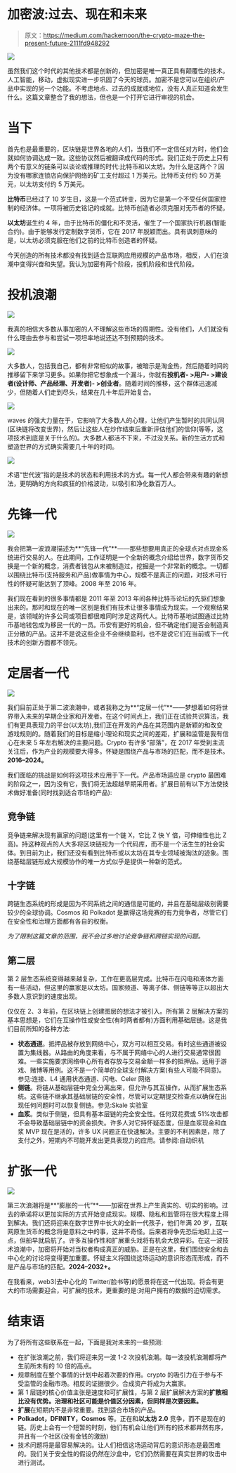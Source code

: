 # 加密波:过去、现在和未来

> 原文：<https://medium.com/hackernoon/the-crypto-maze-the-present-future-2111fd948292>

![](img/bbaaa8f303979c42dd0c1da27a05870c.png)

虽然我们这个时代的其他技术都是创新的，但加密是唯一真正具有颠覆性的技术。人工智能，移动，虚拟现实进一步巩固了今天的球员。加密不是您可以在组织/产品中实现的另一个功能。不考虑地点、过去的成就或地位，没有人真正知道会发生什么。这篇文章整合了我的想法，但也是一个打开它进行审视的机会。

# **当下**

首先也是最重要的，区块链是世界各地的人们，当我们不一定信任对方时，他们会就如何协调达成一致。这些协议然后被翻译成代码的形式。我们正处于历史上只有两个有意义的链条可以谈论或推理的时代:比特币和以太坊。为什么是这两个？因为没有哪家连锁店向保护网络的矿工支付超过 1 万美元。比特币支付约 50 万美元，以太坊支付约 5 万美元。

**比特币**已经过了 10 岁生日，这是一个范式转变，因为它是第一个不受任何国家控制的经济体。一项将被历史铭记的成就。比特币创造者必须克服对无币者的怀疑。

**以太坊**诞生约 4 年，由于比特币的僵化和不灵活，催生了一个国家执行机器(智能合约)。由于能够发行定制数字货币，它在 2017 年脱颖而出。具有讽刺意味的是，以太坊必须克服在他们之前的比特币创造者的怀疑。

今天创造的所有技术都没有找到适合互联网应用规模的产品市场，相反，人们在浪潮中变得兴奋和失望。我认为加密有两个阶段，投机阶段和世代阶段。

# **投机浪潮**

![](img/26c9f468b6d46d09ee7ef2b637e8fd6e.png)

我真的相信大多数从事加密的人不理解这些市场的周期性。没有他们，人们就没有什么理由去参与和尝试一项坦率地说还达不到预期的技术。

![](img/c9f54bd36c57b0806acf9ecc25ecac1a.png)

大多数人，包括我自己，都有非常相似的故事，被暗示是淘金热，然后随着时间的推移留下来学习更多。如果你把它想象成一个漏斗，你就有**投机者- >用户- >建设者(设计师、产品经理、开发者)- >创业者**。随着时间的推移，这个群体迅速减少，但随着人们走到尽头，结果在几十年后开始复合。

![](img/15fcb308acbb1a13d8d29377a18f8a6e.png)

waves 的强大力量在于，它影响了大多数人的心理，让他们产生暂时的共同认同(区块链将改变世界)，然后让这些人在炒作结束后重新评估他们的信仰(等等，这项技术到底是关于什么的)。大多数人都活不下来，不过没关系。新的生活方式和塑造世界的方式确实需要几十年的时间。

![](img/e06f9488ae3bf7912b9c0b68c494ec29.png)

术语“世代波”指的是技术的状态和利用技术的方式。每一代人都会带来有趣的新想法，更明确的方向和疯狂的价格波动，以吸引和净化数百万人。

# **先锋一代**

![](img/86b922c3905559ed5b4608098c86decf.png)

我会把第一波浪潮描述为**“先锋一代”**——那些想要用真正的全球点对点现金系统进行交易的人。在此期间，工作证明是一个全新的概念介绍给世界，数字货币交换是一个新的概念，消费者钱包从未被制造过，挖掘是一个非常新的概念。一切都以围绕比特币(支持服务和产品)做事情为中心，规模不是真正的问题，对技术可行性的怀疑可能达到了顶峰。2008 年至 2016 年。

我们现在看到的很多事情都是 2011 年至 2013 年间各种比特币论坛的先驱们想象出来的。那时和现在的唯一区别是我们有技术让很多事情成为现实。一个观察结果是，该领域的许多公司或项目都很难同时涉足这两代人。比特币基地试图通过比特币基地钱包成为移民一代的一员。币安有更好的机会，但不确定他们是否会制造真正分散的产品。这并不是说这些企业不会继续盈利，也不是说它们在当前或下一代技术的创新方面都不领先。

# **定居者一代**

![](img/455fa618602bb6cd33c0d734e6ec7270.png)

我们目前正处于第二波浪潮中，或者我称之为**“定居一代”**——梦想着如何将世界带入未来的早期企业家和开发者。在这个时间点上，我们正在试验共识算法，我们有更具表现力的平台(以太坊),我们正在开发的产品在其范围内是新颖的和改变游戏规则的。随着我们的目标是缩小理论和现实之间的差距，扩展和监管是我有信心在未来 5 年左右解决的主要问题。Crypto 有许多“部落”，在 2017 年受到主流关注后，作为产业的规模要大得多。怀疑是围绕产品与市场的匹配，而不是技术。**2016–2024。**

我们面临的挑战是如何将这项技术应用于下一代。产品市场适应是 crypto 最困难的阶段之一，因为没有它，我们将无法超越早期采用者。扩展目前有以下方法使技术做好准备(同时找到适合市场的产品):

## **竞争链**

竞争链来解决现有赢家的问题(这里有一个链 X，它比 Z 快 Y 倍，可伸缩性也比 Z 高)。持这种观点的人大多将区块链视为一个代码库，而不是一个活生生的社会实体。到目前为止，我们还没有看到比特币或以太坊在其专业领域被淘汰的迹象。围绕基础层链形成大规模协作的唯一方式似乎是提供一种新的范式。

## **十字链**

跨链生态系统的形成是因为不同系统之间的通信是可能的，并且在基础层级别需要较少的全球协调。Cosmos 和 Polkadot 是赢得这场竞赛的有力竞争者，尽管它们在安全性和治理方面都有各自的权衡。

*为了限制这篇文章的范围，我不会过多地讨论竞争链和跨链实现的问题。*

## **第二层**

第 2 层生态系统变得越来越复杂，工作在更高层完成。比特币在闪电和液体方面有一些活动，但这里的赢家是以太坊。国家频道、等离子体、侧链等等正以超出大多数人意识到的速度出现。

仅仅在 2、3 年前，在区块链上创建图层的想法才被引入。所有第 2 层解决方案的基本思想是，它们在互操作性或安全性(有时两者都有)方面利用基础层链。这是我们目前所知的各种方法:

*   **状态通道**。抵押品被存放到网络中心，双方可以相互交易。有时这些通道被设置为集线器。从路由的角度来看，与不属于网络中心的人进行交易通常很困难。一些实施要求网络中心所有者存放与交易金额一样多的抵押品。适用于游戏、赌博等用例。这不是一个简单的全球支付解决方案(有些人可能不同意)。参见:连接、L4 通用状态通道、闪电、Celer 网络
*   **侧链**。将链从基础层链中完全分离出来，但允许与其互操作，从而扩展生态系统。这些链不继承其基础层链的安全性，尽管可以定期提交检查点以确保在出现任何问题时可以恢复侧链。参见:Skale 实验室
*   **血浆**。类似于侧链，但具有基本层链的完全安全性。任何双花费或 51%攻击都不会导致基础层链中的资金损失。许多人对它持怀疑态度，但是血浆现金和血浆 MVP 现在是活的，许多 UX 问题正在快速解决。主要的不利因素是，除了支付之外，短期内不可能开发出更具表现力的应用。请参阅:自动织机

# **扩张一代**

![](img/dee364e5ebb4c18ebcb1360a5f331cb0.png)

第三次浪潮将是**“膨胀的一代”**——加密在世界上产生真实的、切实的影响。过去的承诺将以更加实际的方式开始变成现实。规模、隐私和监管将在很大程度上得到解决。我们还将迎来在数字世界中长大的全新一代孩子，他们年满 20 岁，互联网原生货币的概念将是意料之中的事，这并不奇怪。后来者将争先恐后地赶上这一点，但船早就启航了。许多互操作性和扩展重头戏将有机会大放异彩。在这一波技术浪潮中，加密将开始对当权者构成真正的威胁。正是在这里，我们围绕安全和去中心化的讨论将变得更加重要。怀疑主义将围绕这场运动的意识形态而形成，而不是产品与市场的匹配。**2024–2032+。**

在我看来，web3(去中心化的 Twitter/脸书等)的愿景将在这一代出现。将会有更大的市场需要迎合，可扩展的技术，更重要的是:对用户拥有的数据的迫切需求。

# **结束语**

为了将所有这些联系在一起，下面是我对未来的一些预测:

*   在扩张浪潮之前，我们将迎来另一波 1-2 次投机浪潮。每一波投机浪潮都将产生前所未有的 10 倍的高点。
*   规章制度在整个事情的计划中起着次要的作用。crypto 的吸引力在于参与不受监管的金融市场。相反的证据很少。合成资产将成为大赢家。
*   第 1 层链的核心价值主张是速度和可扩展性，与第 2 层扩展解决方案的**扩散相比没有优势。治理和社区可能是价值区分因素，但同样是次要因素。**
*   **扩展**在短期内不是非常重要。找到适合市场的产品。
*   **Polkadot，DFINITY，Cosmos** 等。正在和**以太坊 2.0** 竞争，而不是现在的链。历史上会有一个短暂的时刻，他们有机会让他们所有的技术都井然有序，并且有一个社区(没有金钱的激励)
*   技术问题将是最容易解决的。让人们相信这场运动背后的意识形态是最困难的。我们关于安全性的假设仍然在沙盒中，它们仍然需要在真实世界的攻击中进行测试。